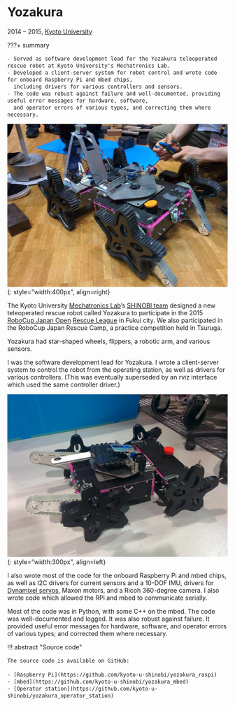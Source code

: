 # Yozakura
2014 &ndash; 2015, [Kyoto University](../education/kyoto.md)

???+ summary

    - Served as software development lead for the Yozakura teleoperated rescue robot at Kyoto University's Mechatronics Lab.
    - Developed a client-server system for robot control and wrote code for onboard Raspberry Pi and mbed chips,
      including drivers for various controllers and sensors.
    - The code was robust against failure and well-documented, providing useful error messages for hardware, software,
      and operator errors of various types, and correcting them where necessary.

![Yozakura](../../assets/images/yozakura.jpg){: style="width:400px", align=right}

The Kyoto University [Mechatronics Lab](http://www.mechatronics.me.kyoto-u.ac.jp/index.php?ml_lang=en)’s
[SHINOBI team](https://github.com/kyoto-u-shinobi) designed a new teleoperated rescue robot
called Yozakura to participate in the 2015 [RoboCup Japan Open](http://robocup.or.jp/)
[Rescue League](https://sites.google.com/site/robocupjorescuerobotleague/) in Fukui city.
We also participated in the RoboCup Japan Rescue Camp, a practice competition held in Tsuruga.

Yozakura had star-shaped wheels, flippers, a robotic arm, and various sensors.

I was the software development lead for Yozakura.
I wrote a client-server system to control the robot from the operating station,
as well as drivers for various controllers.
(This was eventually superseded by an rviz interface which used the same controller driver.)

![Yozakura](../../assets/images/yozakura_clean.jpg){: style="width:300px", align=left}


I also wrote most of the code for the onboard Raspberry Pi and mbed chips,
as well as I2C drivers for current sensors and a 10-DOF IMU,
drivers for [Dynamixel servos](https://github.com/masasin/dynamixel), Maxon motors, and a Ricoh 360-degree camera.
I also wrote code which allowed the RPi and mbed to communicate serially.

Most of the code was in Python, with some C++ on the mbed.
The code was well-documented and logged.
It was also robust against failure.
It provided useful error messages for hardware, software, and operator errors of various types;
and corrected them where necessary.

!!! abstract "Source code"

    The source code is available on GitHub:

    - [Raspberry Pi](https://github.com/kyoto-u-shinobi/yozakura_raspi)
    - [mbed](https://github.com/kyoto-u-shinobi/yozakura_mbed)
    - [Operator station](https://github.com/kyoto-u-shinobi/yozakura_operator_station)
